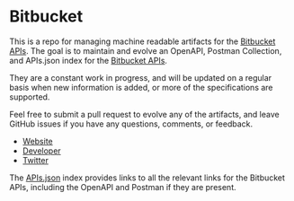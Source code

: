 # BitbucketThis is a repo for managing machine readable artifacts for the [Bitbucket APIs](https://bitbucket.org/). The goal is to maintain and evolve an OpenAPI, Postman Collection, and APIs.json index for the [Bitbucket APIs](https://bitbucket.org/).They are a constant work in progress, and will be updated on a regular basis when new information is added, or more of the specifications are supported.Feel free to submit a pull request to evolve any of the artifacts, and leave GitHub issues if you have any questions, comments, or feedback.- [Website](https://bitbucket.org/)- [Developer](https://bitbucket.org/)- [Twitter](https://twitter.com/bitbucket)The [APIs.json](https://github.com/api-evangelist/bitbucket/blob/master/apis.json) index provides links to all the relevant links for the Bitbucket APIs, including the OpenAPI and Postman if they are present.